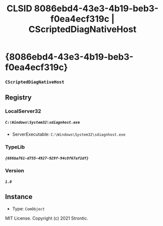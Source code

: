 ﻿---
title: "CLSID 8086ebd4-43e3-4b19-beb3-f0ea4ecf319c | CScriptedDiagNativeHost"
excerpt: What is COM-Object CLSID 8086ebd4-43e3-4b19-beb3-f0ea4ecf319c?
---

# {8086ebd4-43e3-4b19-beb3-f0ea4ecf319c}

### `CScriptedDiagNativeHost`

## Registry


### LocalServer32

##### `C:\Windows\System32\sdiagnhost.exe`
* ServerExecutable: `C:\Windows\System32\sdiagnhost.exe`

### TypeLib

##### `{686ba761-d755-4927-929f-94c8f67af1df}`

### Version

##### `1.0`

## Instance

* Type: `ComObject`

MIT License. Copyright (c) 2021 Strontic.


